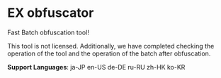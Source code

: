 # EX obfuscator
Fast Batch obfuscation tool!

This tool is not licensed. Additionally, we have completed checking the operation of the tool and the operation of the batch after obfuscation.

**Support Languages**: ja-JP en-US de-DE ru-RU zh-HK ko-KR
